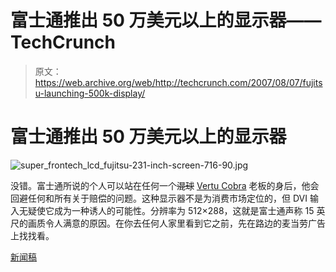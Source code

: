 # 富士通推出 50 万美元以上的显示器——TechCrunch

> 原文：<https://web.archive.org/web/http://techcrunch.com/2007/08/07/fujitsu-launching-500k-display/>

# 富士通推出 50 万美元以上的显示器

![super_frontech_lcd_fujitsu-231-inch-screen-716-90.jpg](img/1a16e9d945f69401ff0a4ec3eadfa057.png)

没错。富士通所说的个人可以站在任何一个~~混球~~ [Vertu Cobra](https://web.archive.org/web/20201125031752/http://crunchgear.com/2006/12/21/snakes-on-a-phone-vertu-cobra/) 老板的身后，他会回避任何和所有关于赔偿的问题。这种显示器不是为消费市场定位的，但 DVI 输入无疑使它成为一种诱人的可能性。分辨率为 512×288，这就是富士通声称 15 英尺的画质令人满意的原因。在你去任何人家里看到它之前，先在路边的麦当劳广告上找找看。

[新闻稿](https://web.archive.org/web/20201125031752/http://google.com/translate?u=http%3A%2F%2Fwww.frontech.fujitsu.com%2Frelease%2Fprs070806.html&langpair=ja%7Cen&hl=en&ie=UTF8)